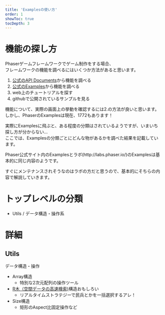 ```yaml
---
title: 'Examplesの使い方'
order: 1
showToc: true
tocDepth: 3
---
```


# 機能の探し方

Phaserゲームフレームワークでゲーム制作をする場合、  
フレームワークの機能を調べるにはいくつか方法があると思います。

1.  [公式のAPI Documents](https://photonstorm.github.io/phaser3-docs/)から機能を調べる
2. [公式のExamples](http://labs.phaser.io/index.html)から機能を調べる
3. web上のチュートリアルを探す
4. githubで公開されているサンプルを見る

機能について、実際の画面上の挙動を確認するには2.の方法が良いと思います。  
しかし、PhaserのExamplesは現在、1772もあります！  

実際にExamplesに飛ぶと、ある程度の分類はされているようですが、いまいち探し方が分からない…  
ここでは、Examplesの分類ごとにどんな物があるかを調べた結果を記載しています。

<Info>
Phaser公式サイト内のExamplesとラボ(http://labs.phaser.io/)のExamplesは基本的に同じ内容のようです。

すぐにメンテナンスされそうなのはラボの方だと思うので、基本的にそちらの内容で解説していきます。
</Info>

<LinkCard title="ローカルでExampleを見る方法はこちら" url="/nyumon/devenv/buildlocalexamples" />

# トップレベルの分類


- Utils / データ構造・操作系

# 詳細

## Utils
データ構造・操作  

- Array構造
  - 特別な2次元配列の操作ツール
- [R木（空間データの高速検索)](https://tanishiking24.hatenablog.com/entry/introduction_rtree_index)構造<Badge color="blue">おもしろい</Badge>
  - リアルタイムストラテジーで民兵とかを一括選択するアレ！
- Size構造
  - 矩形のAspect比固定操作など